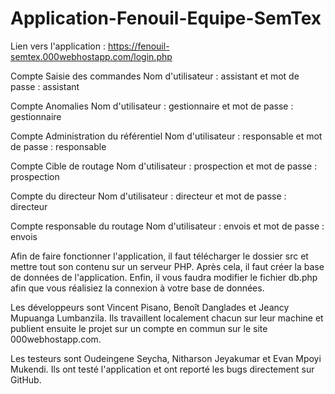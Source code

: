 # Application-Fenouil-Equipe-SemTex


Lien vers l'application : https://fenouil-semtex.000webhostapp.com/login.php

Compte Saisie des commandes Nom d'utilisateur : assistant et mot de passe : assistant 

Compte Anomalies Nom d'utilisateur : gestionnaire et mot de passe : gestionnaire 

Compte Administration du référentiel Nom d'utilisateur : responsable et mot de passe : responsable 

Compte Cible de routage Nom d'utilisateur : prospection et mot de passe : prospection 

Compte du directeur Nom d'utilisateur : directeur et mot de passe : directeur 

Compte responsable du routage Nom d'utilisateur : envois et mot de passe : envois 

Afin de faire fonctionner l'application, il faut télécharger le dossier src et mettre tout son contenu sur un serveur PHP. Après cela, il faut créer la base de données de l'application. Enfin, il vous faudra modifier le fichier db.php afin que vous réalisiez la connexion à votre base de données.

Les développeurs sont Vincent Pisano, Benoît Danglades et Jeancy Mupuanga Lumbanzila. Ils travaillent localement chacun sur leur machine et publient ensuite le projet sur un compte en commun sur le site 000webhostapp.com.

Les testeurs sont Oudeingene Seycha, Nitharson Jeyakumar et Evan Mpoyi Mukendi. Ils ont testé l'application et ont reporté les bugs directement sur GitHub.
